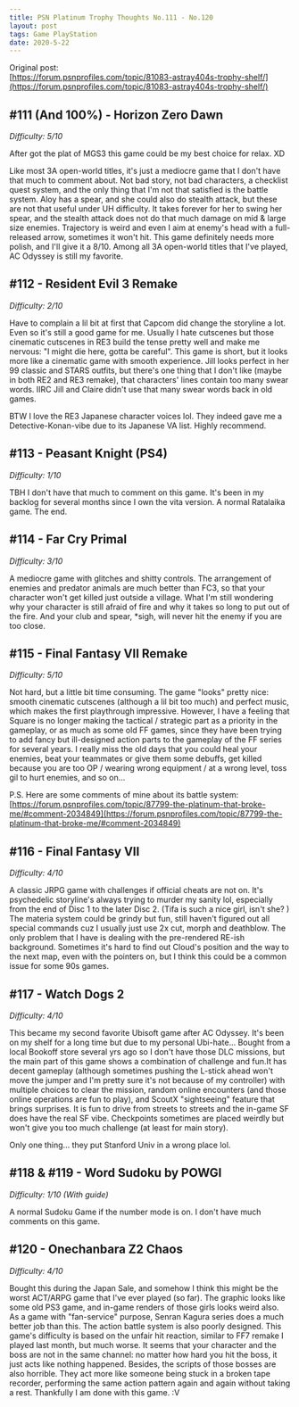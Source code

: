 ```yaml
---
title: PSN Platinum Trophy Thoughts No.111 - No.120
layout: post
tags: Game PlayStation
date: 2020-5-22
---
```


Original post: <br/>
[https://forum.psnprofiles.com/topic/81083-astray404s-trophy-shelf/](https://forum.psnprofiles.com/topic/81083-astray404s-trophy-shelf/)

## #111 (And 100%) - Horizon Zero Dawn
*Difficulty: 5/10* 

After got the plat of MGS3 this game could be my best choice for relax. XD

Like most 3A open-world titles, it's just a mediocre game that I don't have that much to comment about. Not bad story, not bad characters, a checklist quest system, and the only thing that I'm not that satisfied is the battle system. Aloy has a spear, and she could also do stealth attack, but these are not that useful under UH difficulty. It takes forever for her to swing her spear, and the stealth attack does not do that much damage on mid & large size enemies. Trajectory is weird and even I aim at enemy's head with a full-released arrow, sometimes it won't hit. This game definitely needs more polish, and I'll give it a 8/10. Among all 3A open-world titles that I've played, AC Odyssey is still my favorite.

## #112 - Resident Evil 3 Remake
*Difficulty: 2/10* 

Have to complain a lil bit at first that Capcom did change the storyline a lot. Even so it's still a good game for me. Usually I hate cutscenes but those cinematic cutscenes in RE3 build the tense pretty well and make me nervous: "I might die here, gotta be careful". This game is short, but it looks more like a cinematic game with smooth experience. Jill looks perfect in her 99 classic and STARS outfits, but there's one thing that I don't like (maybe in both RE2 and RE3 remake), that characters' lines contain too many swear words. IIRC Jill and Claire didn't use that many swear words back in old games. 

BTW I love the RE3 Japanese character voices lol. They indeed gave me a Detective-Konan-vibe due to its Japanese VA list. Highly recommend.

## #113 - Peasant Knight (PS4)
*Difficulty: 1/10* 

TBH I don't have that much to comment on this game. It's been in my backlog for several months since I own the vita version. A normal Ratalaika game. The end.

## #114 - Far Cry Primal
*Difficulty: 3/10* 

A mediocre game with glitches and shitty controls. The arrangement of enemies and predator animals are much better than FC3, so that your character won't get killed just outside a village. What I'm still wondering why your character is still afraid of fire and why it takes so long to put out of the fire. And your club and spear, *sigh, will never hit the enemy if you are too close.

## #115 - Final Fantasy VII Remake
*Difficulty: 5/10* 

Not hard, but a little bit time consuming. The game "looks" pretty nice: smooth cinematic cutscenes (although a lil bit too much) and perfect music, which makes the first playthrough impressive. However, I have a feeling that Square is no longer making the tactical / strategic part as a priority in the gameplay, or as much as some old FF games, since they have been trying to add fancy but ill-designed action parts to the gameplay of the FF series for several years. I really miss the old days that you could heal your enemies, beat your teammates or give them some debuffs, get killed because you are too OP / wearing wrong equipment / at a wrong level, toss gil to hurt enemies, and so on... 

P.S. Here are some comments of mine about its battle system: 
[https://forum.psnprofiles.com/topic/87799-the-platinum-that-broke-me/#comment-2034849](https://forum.psnprofiles.com/topic/87799-the-platinum-that-broke-me/#comment-2034849)

## #116 - Final Fantasy VII
*Difficulty: 4/10* 

A classic JRPG game with challenges if official cheats are not on. It's psychedelic storyline's always trying to murder my sanity lol, especially from the end of Disc 1 to the later Disc 2. (Tifa is such a nice girl, isn't she? ) The materia system could be grindy but fun, still haven't figured out all special commands cuz I usually just use 2x cut, morph and deathblow. The only problem that I have is dealing with the pre-rendered RE-ish background. Sometimes it's hard to find out Cloud's position and the way to the next map, even with the pointers on, but I think this could be a common issue for some 90s games.

## #117 - Watch Dogs 2
*Difficulty: 4/10* 

This became my second favorite Ubisoft game after AC Odyssey. It's been on my shelf for a long time but due to my personal Ubi-hate... Bought from a local Bookoff store several yrs ago so I don't have those DLC missions, but the main part of this game shows a combination of challenge and fun.It has decent gameplay (although sometimes pushing the L-stick ahead won't move the jumper and I'm pretty sure it's not because of my controller) with multiple choices to clear the mission, random online encounters (and those online operations are fun to play), and ScoutX "sightseeing" feature that brings surprises. It is fun to drive from streets to streets and the in-game SF does have the real SF vibe. Checkpoints sometimes are placed weirdly but won't give you too much challenge (at least for main story). 

Only one thing... they put Stanford Univ in a wrong place lol.

## #118 & #119 - Word Sudoku by POWGI
*Difficulty: 1/10 (With guide)* 

A normal Sudoku Game if the number mode is on. I don't have much comments on this game.

## #120 - Onechanbara Z2 Chaos
*Difficulty: 4/10* 

Bought this during the Japan Sale, and somehow I think this might be the worst ACT/ARPG game that I've ever played (so far). The graphic looks like some old PS3 game, and in-game renders of those girls looks weird also. As a game with "fan-service" purpose, Senran Kagura series does a much better job than this. The action battle system is also poorly designed. This game's difficulty is based on the unfair hit reaction, similar to FF7 remake I played last month, but much worse. It seems that your character and the boss are not in the same channel: no matter how hard you hit the boss, it just acts like nothing happened. Besides, the scripts of those bosses are also horrible. They act more like someone being stuck in a broken tape recorder, performing the same action pattern again and again without taking a rest. Thankfully I am done with this game. :V
